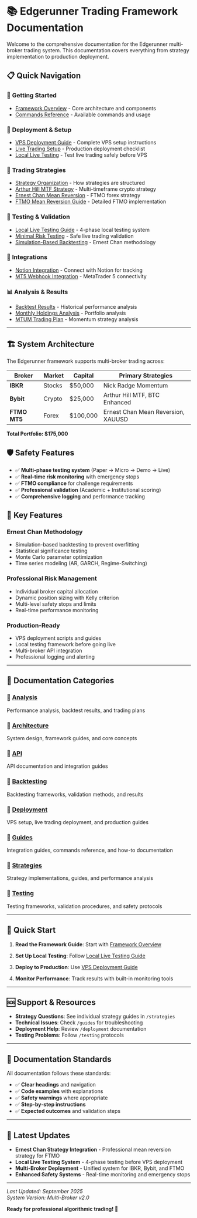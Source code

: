 # 📚 Edgerunner Trading Framework Documentation

Welcome to the comprehensive documentation for the Edgerunner multi-broker trading system. This documentation covers everything from strategy implementation to production deployment.

## 📋 Quick Navigation

### 🚀 **Getting Started**
- [Framework Overview](architecture/FRAMEWORK_GUIDE.md) - Core architecture and components
- [Commands Reference](guides/commands.md) - Available commands and usage

### 🔧 **Deployment & Setup**
- [VPS Deployment Guide](deployment/VPS_DEPLOYMENT_GUIDE.md) - Complete VPS setup instructions
- [Live Trading Setup](deployment/LIVE_TRADING_SETUP_GUIDE.md) - Production deployment checklist
- [Local Live Testing](testing/LOCAL_LIVE_TESTING_GUIDE.md) - Test live trading safely before VPS

### 🎯 **Trading Strategies**
- [Strategy Organization](strategies/STRATEGY_ORGANIZATION.md) - How strategies are structured
- [Arthur Hill MTF Strategy](strategies/ARTHUR_HILL_MTF_STRATEGY_GUIDE.md) - Multi-timeframe crypto strategy
- [Ernest Chan Mean Reversion](strategies/ERNEST_CHAN_STRATEGY_PLACEMENT.md) - FTMO forex strategy
- [FTMO Mean Reversion Guide](strategies/FTMO_MEAN_REVERSION_GUIDE.md) - Detailed FTMO implementation

### 🧪 **Testing & Validation**
- [Local Live Testing Guide](testing/LOCAL_LIVE_TESTING_GUIDE.md) - 4-phase local testing system
- [Minimal Risk Testing](testing/MINIMAL_RISK_LIVE_TEST_GUIDE.md) - Safe live trading validation
- [Simulation-Based Backtesting](backtesting/simulation_based_backtesting.md) - Ernest Chan methodology

### 🔗 **Integrations**
- [Notion Integration](guides/NOTION_INTEGRATION_GUIDE.md) - Connect with Notion for tracking
- [MT5 Webhook Integration](guides/MT5_WEBHOOK_INTEGRATION.md) - MetaTrader 5 connectivity

### 📊 **Analysis & Results**
- [Backtest Results](analysis/BACKTEST_RESULTS.md) - Historical performance analysis
- [Monthly Holdings Analysis](analysis/MONTHLY_HOLDINGS_ANALYSIS.md) - Portfolio analysis
- [MTUM Trading Plan](analysis/MTUM_AUTOMATED_TRADING_PLAN.md) - Momentum strategy analysis

---

## 🏗️ **System Architecture**

The Edgerunner framework supports multi-broker trading across:

| Broker | Market | Capital | Primary Strategies |
|--------|--------|---------|-------------------|
| **IBKR** | Stocks | $50,000 | Nick Radge Momentum |
| **Bybit** | Crypto | $25,000 | Arthur Hill MTF, BTC Enhanced |
| **FTMO MT5** | Forex | $100,000 | Ernest Chan Mean Reversion, XAUUSD |

**Total Portfolio: $175,000**

## 🛡️ **Safety Features**

- ✅ **Multi-phase testing system** (Paper → Micro → Demo → Live)
- ✅ **Real-time risk monitoring** with emergency stops
- ✅ **FTMO compliance** for challenge requirements  
- ✅ **Professional validation** (Academic + Institutional scoring)
- ✅ **Comprehensive logging** and performance tracking

## 🎯 **Key Features**

### **Ernest Chan Methodology**
- Simulation-based backtesting to prevent overfitting
- Statistical significance testing 
- Monte Carlo parameter optimization
- Time series modeling (AR, GARCH, Regime-Switching)

### **Professional Risk Management**
- Individual broker capital allocation
- Dynamic position sizing with Kelly criterion
- Multi-level safety stops and limits
- Real-time performance monitoring

### **Production-Ready**
- VPS deployment scripts and guides
- Local testing framework before going live
- Multi-broker API integration
- Professional logging and alerting

---

## 📖 **Documentation Categories**

### 📂 [Analysis](analysis/)
Performance analysis, backtest results, and trading plans

### 📂 [Architecture](architecture/)  
System design, framework guides, and core concepts

### 📂 [API](api/)
API documentation and integration guides

### 📂 [Backtesting](backtesting/)
Backtesting frameworks, validation methods, and results

### 📂 [Deployment](deployment/)
VPS setup, live trading deployment, and production guides

### 📂 [Guides](guides/)
Integration guides, commands reference, and how-to documentation

### 📂 [Strategies](strategies/)
Strategy implementations, guides, and performance analysis

### 📂 [Testing](testing/)
Testing frameworks, validation procedures, and safety protocols

---

## 🚀 **Quick Start**

1. **Read the Framework Guide**: Start with [Framework Overview](architecture/FRAMEWORK_GUIDE.md)

2. **Set Up Local Testing**: Follow [Local Live Testing Guide](testing/LOCAL_LIVE_TESTING_GUIDE.md)

3. **Deploy to Production**: Use [VPS Deployment Guide](deployment/VPS_DEPLOYMENT_GUIDE.md)

4. **Monitor Performance**: Track results with built-in monitoring tools

---

## 🆘 **Support & Resources**

- **Strategy Questions**: See individual strategy guides in `/strategies`
- **Technical Issues**: Check `/guides` for troubleshooting
- **Deployment Help**: Review `/deployment` documentation
- **Testing Problems**: Follow `/testing` protocols

---

## 📝 **Documentation Standards**

All documentation follows these standards:
- ✅ **Clear headings** and navigation
- ✅ **Code examples** with explanations
- ✅ **Safety warnings** where appropriate
- ✅ **Step-by-step instructions**
- ✅ **Expected outcomes** and validation steps

---

## 🎉 **Latest Updates**

- **Ernest Chan Strategy Integration** - Professional mean reversion strategy for FTMO
- **Local Live Testing System** - 4-phase testing before VPS deployment
- **Multi-Broker Deployment** - Unified system for IBKR, Bybit, and FTMO
- **Enhanced Safety Systems** - Real-time monitoring and emergency stops

---

*Last Updated: September 2025*  
*System Version: Multi-Broker v2.0*

**Ready for professional algorithmic trading! 🚀**